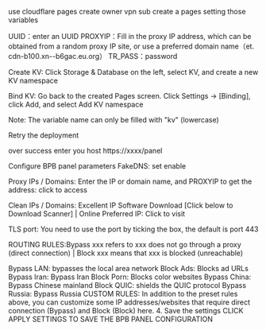 use cloudflare pages create owner vpn sub
create a pages setting those variables

UUID：enter an UUID
PROXYIP：Fill in the proxy IP address, which can be obtained from a random proxy IP site, or use a preferred domain name（et. cdn-b100.xn--b6gac.eu.org）
TR_PASS：password

Create KV: Click Storage & Database on the left, select KV, and create a new KV namespace

Bind KV: Go back to the created Pages screen. Click Settings -> [Binding], click Add, and select Add KV namespace

Note: The variable name can only be filled with "kv" (lowercase)

Retry the deployment

over success enter you host https://xxxx/panel


Configure BPB panel parameters
FakeDNS: set enable

Proxy IPs / Domains: Enter the IP or domain name, and PROXYIP to get the address: click to access

Clean IPs / Domains: Excellent IP Software Download [Click below to Download Scanner] | Online Preferred IP: Click to visit

TLS port: You need to use the port by ticking the box, the default is port 443

ROUTING RULES:Bypass xxx refers to xxx does not go through a proxy (direct connection) | Block xxx means that xxx is blocked (unreachable)

Bypass LAN: bypasses the local area network
Block Ads: Blocks ad URLs
Bypass Iran: Bypass Iran
Block Porn: Blocks color websites
Bypass China: Bypass Chinese mainland
Block QUIC: shields the QUIC protocol
Bypass Russia: Bypass Russia
CUSTOM RULES: In addition to the preset rules above, you can customize some IP addresses/websites that require direct connection (Bypass) and Block (Block) here.
4. Save the settings
CLICK APPLY SETTINGS TO SAVE THE BPB PANEL CONFIGURATION
